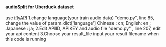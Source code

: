 #### audioSplit for Uberduck dataset
use [iflyAPI](https://www.xfyun.cn/doc/asr/lfasr/API.html)
1.change language(your train audio data)
"demo.py", line 85, change the value of param_dict['language']
Chinese : cn; English: en ; Japanese : ja;
2.Edit APIID, APIKEY and audio file
"demo.py" , line 207, edit your api content
3.Choose your result_file
input your result filename when this code is running
